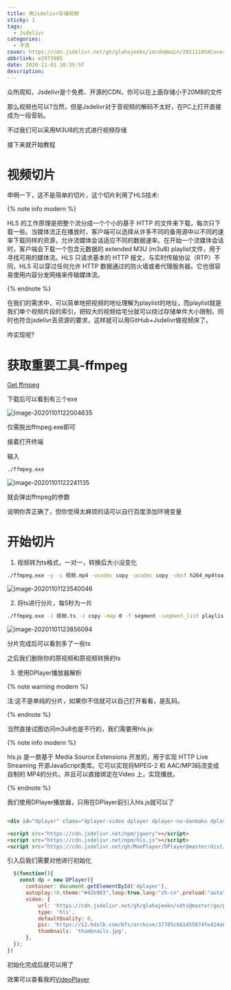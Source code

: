 ```yaml
---
title: 用Jsdelivr存储视频
sticky: 1
tags:
  - Jsdelivr
categories:
  - 干货
cover: https://cdn.jsdelivr.net/gh/glahajeekn/imcdn@main/201111054Cover.png
abbrlink: e2973985
date: 2020-11-01 10:35:57
description:
---
```


<link rel="stylesheet" type="text/css" href="/css/button-an.css">

众所周知，Jsdelivr是个免费、开源的CDN，你可以在上面存储小于20MB的文件

那么视频也可以?当然，但是Jsdelivr对于音视频的解码不太好，在PC上打开直接成为一段音轨。

不过我们可以采用M3U8的方式进行视频存储

接下来就开始教程

# 视频切片

申明一下，这不是简单的切片，这个切片利用了HLS技术:

{% note info modern %}

HLS 的工作原理是把整个流分成一个个小的基于 HTTP 的文件来下载，每次只下载一些。当媒体流正在播放时，客户端可以选择从许多不同的备用源中以不同的速率下载同样的资源，允许流媒体会话适应不同的数据速率。在开始一个流媒体会话时，客户端会下载一个包含元数据的 extended M3U (m3u8) playlist文件，用于寻找可用的媒体流。HLS 只请求基本的 HTTP 报文，与实时传输协议（RTP）不同，HLS 可以穿过任何允许 HTTP 数据通过的防火墙或者代理服务器。它也很容易使用内容分发网络来传输媒体流。

{% endnote %}

在我们的需求中，可以简单地把视频的地址理解为playlist的地址，而playlist就是我们单个视频片段的索引，把较大的视频给宅分就可以绕过存储单件大小限制，同时也符合jsdelivr丢资源的要求，这样就可以用GitHub+Jsdelivr做视频床了。

咋实现呢?

# 获取重要工具-ffmpeg

<a class="btn-beautify button--animated orange larger" href="https://ffmpeg.zeranoe.com/builds/" title="Butterfly" data-pjax-state=""><i class="far fa-hand-point-right fa-fw"></i> <span>Get ffmpeg</span></a>

下载后可以看到有三个exe

![image-20201101122004635](https://cdn.jsdelivr.net/gh/glahajeekn/imcdn@main/images/image-20201101122004635.png)

仅需脱出ffmpeg.exe即可

接着打开终端

输入

``` bash
./ffmpeg.exe
```

![image-20201101122241135](https://cdn.jsdelivr.net/gh/glahajeekn/imcdn@main/images/image-20201101122241135.png)

就会弹出ffmpeg的参数

说明你弄正确了，但你觉得太麻烦的话可以自行百度添加环境变量

# 开始切片

1. 视频转为ts格式，一对一，转换后大小没变化

``` bash
./ffmpeg.exe -y -i 视频.mp4 -vcodec copy -acodec copy -vbsf h264_mp4toannexb 视频.ts
```

![image-20201101123540046](https://cdn.jsdelivr.net/gh/glahajeekn/imcdn@main/images/image-20201101123540046.png)

2. 将ts进行分片，每5秒为一片

``` bash
./ffmpeg.exe -i 视频.ts -c copy -map 0 -f segment -segment_list playlist.m3u8 -segment_time 5 视频%03d.ts
```

![image-20201101123856094](https://cdn.jsdelivr.net/gh/glahajeekn/imcdn@main/images/image-20201101123856094.png)

分片完成后可以看到多了一些ts

之后我们删除你的原视频和原视频转换的ts

3. 使用DPlayer播放器解析

{% note warning modern %}

注:这不是单纯的分片，如果你不信就可以自己打开看看，是乱码。

{% endnote %}

当然直接试图访问m3u8也是不行的，我们需要用hls.js:

{% note info modern %}

hls.js 是一款基于 Media Source Extensions 开发的，用于实现 HTTP Live Streaming 开源JavaScript类库。它可以实现将MPEG-2 和 AAC/MP3码流变成自制的 MP4的分片。并且可以直接绑定在Video 上，实现播放。

{% endnote %}

我们使用DPlayer播放器，只用在DPlayer前引入hls.js就可以了

``` html

<div id="dplayer" class="dplayer-video dplayer dplayer-no-danmaku dplayer-paused"></div>

<script src="https://cdn.jsdelivr.net/npm/jquery"></script>
<script src="https://cdn.jsdelivr.net/npm/hls.js"></script>
<script src="https://cdn.jsdelivr.net/gh/MoePlayer/DPlayer@master/dist/DPlayer.min.js"></script>
```

引入后我们需要对他进行初始化

``` javascript
  $(function(){ 
    const dp = new DPlayer({
      container: document.getElementById('dplayer'),
      autoplay:!0,theme:"#42b983",loop:true,lang:"zh-cn",preload:"auto",volume:Number("0"),
      video: {
          url: 'https://cdn.jsdelivr.net/gh/glahajeekn/vdts@master/go/playlist.m3u8', //自己的m3u8地址
          type: 'hls',
          defaultQuality: 0,
          pic: 'https://i2.hdslb.com/bfs/archive/37785c661455874fe424a6731a9c6b82e31cef7a.jpg', //视频未播放前的封面
          thumbnails: 'thumbnails.jpg',
      },
  });
})
```

初始化完成后就可以用了

效果可以查看我的[VideoPlayer](/VideoPlayer)